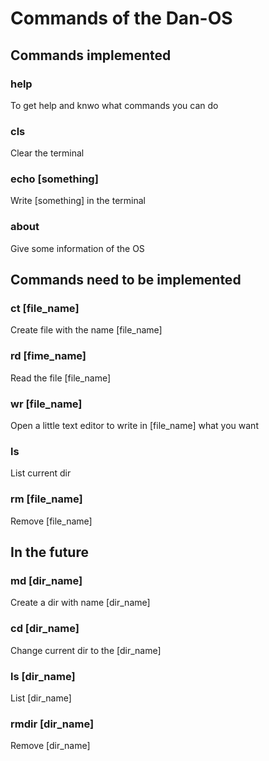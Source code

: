 # Commands of the Dan-OS

## Commands implemented

### help

To get help and knwo what commands you can do

### cls

Clear the terminal

### echo [something]

Write [something] in the terminal

### about

Give some information of the OS

## Commands need to be implemented

### ct [file_name]

Create file with the name [file_name]

### rd [fime_name]

Read the file [file_name]

### wr [file_name]

Open a little text editor to write in [file_name] what you want

### ls

List current dir

### rm [file_name]

Remove [file_name]

## In the future

### md [dir_name]

Create a dir with name [dir_name]

### cd [dir_name]

Change current dir to the [dir_name]

### ls [dir_name]

List [dir_name]

### rmdir [dir_name]

Remove [dir_name]
